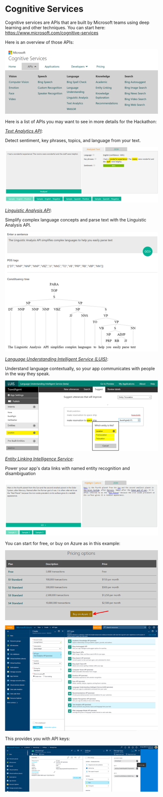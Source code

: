 # Cognitive Services

Cognitive services are APIs that are built by Microsoft teams using deep learning and other techniques. 
You can start here: <https://www.microsoft.com/cognitive-services>

Here is an overview of those APIs: 

![](cognitiveservices/1.png)

Here is a list of APIs you may want to see in more details for the Hackathon: 

[*Text Analytics API*](https://www.microsoft.com/cognitive-services/en-us/text-analytics-api): 

Detect sentiment, key phrases, topics, and language from your text.

 ![](cognitiveservices/4.png)

[*Linguistic Analysis API*](https://www.microsoft.com/cognitive-services/en-us/linguistic-analysis-api):

Simplify complex language concepts and parse text with the Linguistic Analysis API.

![](cognitiveservices/2.png)


[*Language Understanding Intelligent Service (LUIS)*](https://www.microsoft.com/cognitive-services/en-us/language-understanding-intelligent-service-luis):

Understand language contextually, so your app communicates with people in the way they speak.

![](cognitiveservices/3.png)

[*Entity Linking Intelligence Service*](https://www.microsoft.com/cognitive-services/en-us/entity-linking-intelligence-service):

Power your app's data links with named entity recognition and disambiguation

![](cognitiveservices/5.png) 

You can start for free, or buy on Azure as in this example: 

![](cognitiveservices/6.png)

![](cognitiveservices/7.png) 

This provides you with API keys:

![](cognitiveservices/8.png) 